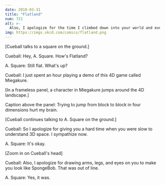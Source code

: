 ```yaml
---
date: 2010-03-31
title: "Flatland"
num: 721
alt: >-
  Also, I apologize for the time I climbed down into your world and everyone freaked out about the lesbian orgy overseen by a priest.
img: https://imgs.xkcd.com/comics/flatland.png
---
```

[Cueball talks to a square on the ground.]

Cueball: Hey, A. Square. How's Flatland?

A. Square: Still flat. What's up?

Cueball: I just spent an hour playing a demo of this 4D game called Miegakure.

[In a frameless panel, a character in Miegakure jumps around the 4D landscape.]

Caption above the panel: Trying to jump from block to block in four dimensions hurt my brain.

[Cueball continues talking to A. Square on the ground.]

Cueball: So I apologize for giving you a hard time when you were slow to understand 3D space. I sympathize now.

A. Square: It's okay.

[Zoom in on Cueball's head]

Cueball: Also, I apologize for drawing arms, legs, and eyes on you to make you look like SpongeBob. That was out of line.

A. Square: Yes, it was.